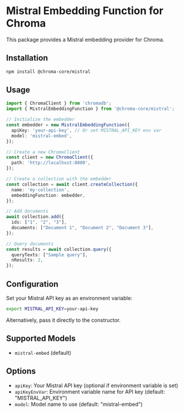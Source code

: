 # Mistral Embedding Function for Chroma

This package provides a Mistral embedding provider for Chroma.

## Installation

```bash
npm install @chroma-core/mistral
```

## Usage

```typescript
import { ChromaClient } from 'chromadb';
import { MistralEmbeddingFunction } from '@chroma-core/mistral';

// Initialize the embedder
const embedder = new MistralEmbeddingFunction({
  apiKey: 'your-api-key', // Or set MISTRAL_API_KEY env var
  model: 'mistral-embed',
});

// Create a new ChromaClient
const client = new ChromaClient({
  path: 'http://localhost:8000',
});

// Create a collection with the embedder
const collection = await client.createCollection({
  name: 'my-collection',
  embeddingFunction: embedder,
});

// Add documents
await collection.add({
  ids: ["1", "2", "3"],
  documents: ["Document 1", "Document 2", "Document 3"],
});

// Query documents
const results = await collection.query({
  queryTexts: ["Sample query"],
  nResults: 2,
});
```

## Configuration

Set your Mistral API key as an environment variable:

```bash
export MISTRAL_API_KEY=your-api-key
```

Alternatively, pass it directly to the constructor.

## Supported Models

- `mistral-embed` (default)

## Options

- `apiKey`: Your Mistral API key (optional if environment variable is set)
- `apiKeyEnvVar`: Environment variable name for API key (default: "MISTRAL_API_KEY")
- `model`: Model name to use (default: "mistral-embed")
